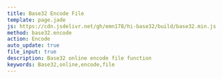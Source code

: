 ```yaml
---
title: Base32 Encode File
template: page.jade
js: https://cdn.jsdelivr.net/gh/emn178/hi-base32/build/base32.min.js
method: base32.encode
action: Encode
auto_update: true
file_input: true
description: Base32 online encode file function
keywords: Base32,online,encode,file
---
```

